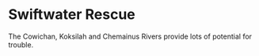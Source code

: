 # Swiftwater Rescue

The Cowichan, Koksilah and Chemainus Rivers provide lots of potential for trouble.